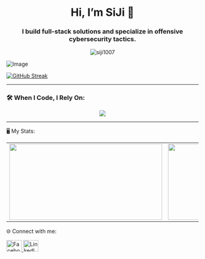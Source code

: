
 <h1 align="center">Hi, I’m SiJi 👋</h1>
  <h3 align="center">I build full-stack solutions and specialize in offensive cybersecurity tactics.</h3>
  
  <!-- Profile Views -->
  <p align="center">
    <img src="https://komarev.com/ghpvc/?username=siji1007&label=Profile%20views&color=0e75b6&style=flat" alt="siji1007" />
  </p>

  
 ![Image](https://res.cloudinary.com/dz5nz06an/image/upload/v1749822576/github_ctccoz.png)
  
  
[![GitHub Streak](https://streak-stats.demolab.com?user=siji1007&theme=neon)](https://git.io/streak-stats)
  

  ---
  
  <!-- Tools -->
  ### 🛠️ When I Code, I Rely On:
  <p align="center">
    <img src="https://skillicons.dev/icons?i=html,css,javascript,bootstrap,tailwind,typescript,react,java,python,php,django,flask,dotnet,c,cpp,csharp,oracle,mysql,sqlite,mongodb,git,github,docker,figma,vscode," />
  </p>
  
  ---
  
 🖥️ My Stats:
  
  <p align="center">
    <table align="center">
      <tr>
        <td>
          <img src="https://github-readme-stats.vercel.app/api?username=siji1007&show_icons=true&theme=default&card_width=400" width="400" height="200" />
        </td>
        <td>
          <img src="https://github-readme-stats.vercel.app/api/top-langs/?username=siji1007&layout=compact&theme=default&card_width=400" width="400" height="200" />
        </td>
      </tr>
    </table>
  </p>

🌐 Connect with me:
<p align="left">
  <a href="https://www.facebook.com/sijayszzz/" target="_blank">
    <img src="https://raw.githubusercontent.com/rahuldkjain/github-profile-readme-generator/master/src/images/icons/Social/facebook.svg" alt="Facebook" height="30" width="40" />
  </a>
  
  <!-- LinkedIn -->
  <a href="https://www.linkedin.com/in/christian-john-ibanez-0a3a03325/" target="_blank">
    <img src="https://raw.githubusercontent.com/rahuldkjain/github-profile-readme-generator/master/src/images/icons/Social/linked-in-alt.svg" alt="LinkedIn" height="30" width="40"      />
  </a>


</p>





